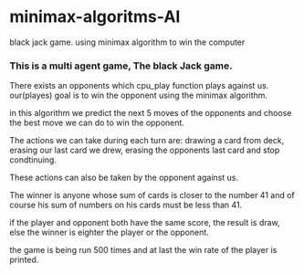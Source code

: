 # minimax-algoritms-AI
black jack game. using minimax algorithm to win the computer

<h3>This is a multi agent game, The black Jack game.</h3>
There exists an opponents which cpu_play function plays against us.
our(playes) goal is to win the opponent using the minimax algorithm.

in this algorithm we predict the next 5 moves of the opponents and choose the best move we can do to win the opponent.

The actions we can take during each turn are: drawing a card from deck, erasing our last card we drew, erasing the opponents last card and stop condtinuing.

These actions can also be taken by the opponent against us.

The winner is anyone whose sum of cards is closer to the number 41 and of course his sum of numbers on his cards must be less than 41.

if the player and opponent both have the same score, the result is draw, else the winner is eighter the player or the opponent.

the game is being run 500 times and at last the win rate of the player is printed.

